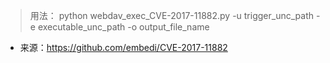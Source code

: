 
> 用法：
> python webdav_exec_CVE-2017-11882.py -u trigger_unc_path -e executable_unc_path -o output_file_name

- 来源：https://github.com/embedi/CVE-2017-11882

